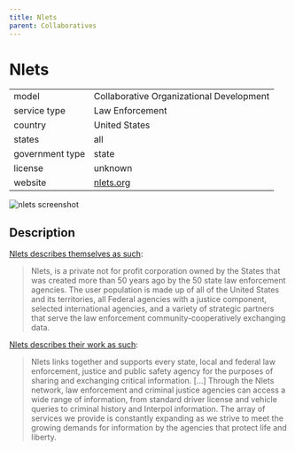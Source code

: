 ```yaml
---
title: Nlets
parent: Collaboratives
---
```


# Nlets

|                   |                                          |
|:------------------|:-----------------------------------------|
| model             | Collaborative Organizational Development
| service type      | Law Enforcement
| country           | United States
| states            | all
| government type   | state
| license           | unknown
| website           | [nlets.org](https://www.nlets.org/)

![nlets screenshot](images/nlets.png)

## Description

[Nlets describes themselves as such](https://www.nlets.org/about/who-we-are):

> Nlets, is a private not for profit corporation  owned by the States that was created more than 50 years ago by the 50 state law enforcement agencies. The user population is made up of all of the United States and its territories, all Federal agencies with a justice component, selected international agencies, and a variety of strategic partners that serve the law enforcement community-cooperatively exchanging data.

[Nlets describes their work as such](https://www.nlets.org/about/what-we-do):

>Nlets links together and supports every state, local and federal law enforcement, justice and public safety agency for the purposes of sharing and exchanging critical information. [...] Through the Nlets network, law enforcement and criminal justice agencies can access a wide range of information, from standard driver license and vehicle queries to criminal history and Interpol information. The array of services we provide is constantly expanding as we strive to meet the growing demands for information by the agencies that protect life and liberty.
